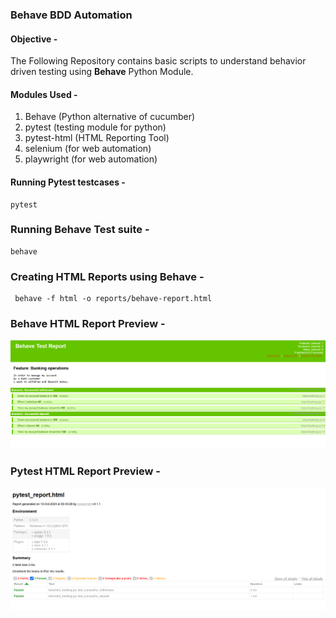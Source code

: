 ### Behave BDD Automation 
#### Objective - 
The Following Repository contains basic scripts to understand behavior driven testing using **Behave** Python Module.

#### Modules Used - 
1. Behave (Python alternative of cucumber)
2. pytest (testing module for python)
3. pytest-html (HTML Reporting Tool)
4. selenium (for web automation)
5. playwright (for web automation)

#### Running Pytest testcases - 
```
pytest
```

### Running Behave Test suite - 
```
behave
```

### Creating HTML Reports using Behave - 
```
 behave -f html -o reports/behave-report.html
```

### Behave HTML Report Preview -
![img.png](img.png)

### Pytest HTML Report Preview - 
![img_1.png](img_1.png)